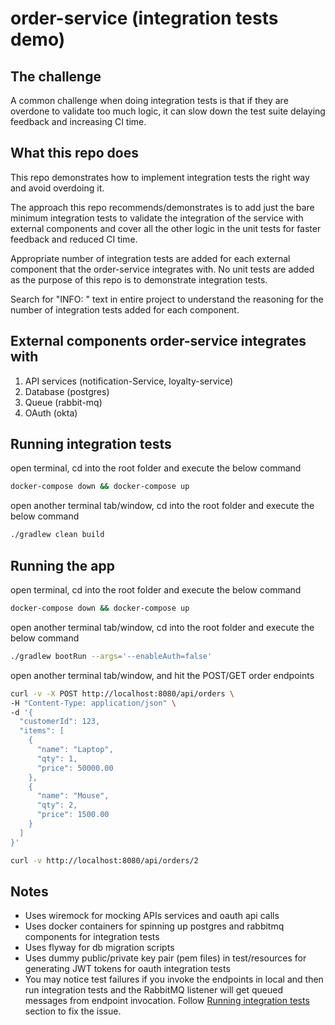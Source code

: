 # order-service (integration tests demo)

## The challenge
A common challenge when doing integration tests is that if they are overdone to validate too much logic, it can slow down the test suite delaying feedback and increasing CI time. 

## What this repo does
This repo demonstrates how to implement integration tests the right way and avoid overdoing it.

The approach this repo recommends/demonstrates is to add just the bare minimum integration tests to validate the integration of the service with external components and cover all the other logic in the unit tests for faster feedback and reduced CI time.

Appropriate number of integration tests are added for each external component that the order-service integrates with. No unit tests are added as the purpose of this repo is to demonstrate integration tests.

Search for "INFO: " text in entire project to understand the reasoning for the number of integration tests added for each component.

## External components order-service integrates with
1. API services (notification-Service, loyalty-service)
2. Database (postgres)
3. Queue (rabbit-mq)
4. OAuth (okta)

## Running integration tests
open terminal, cd into the root folder and execute the below command
```bash
docker-compose down && docker-compose up
```
open another terminal tab/window, cd into the root folder and execute the below command
```bash
./gradlew clean build
```
## Running the app
open terminal, cd into the root folder and execute the below command
```bash
docker-compose down && docker-compose up
```
open another terminal tab/window, cd into the root folder and execute the below command
```bash
./gradlew bootRun --args='--enableAuth=false'
```
open another terminal tab/window, and hit the POST/GET order endpoints
```bash
curl -v -X POST http://localhost:8080/api/orders \ 
-H "Content-Type: application/json" \
-d '{
  "customerId": 123,
  "items": [
    {
      "name": "Laptop",
      "qty": 1,
      "price": 50000.00
    },
    {
      "name": "Mouse",
      "qty": 2,
      "price": 1500.00
    }
  ]
}'
```
```bash
curl -v http://localhost:8080/api/orders/2
```

## Notes
- Uses wiremock for mocking APIs services and oauth api calls
- Uses docker containers for spinning up postgres and rabbitmq components for integration tests
- Uses flyway for db migration scripts
- Uses dummy public/private key pair (pem files) in test/resources for generating JWT tokens for oauth integration tests
- You may notice test failures if you invoke the endpoints in local and then run integration tests and the RabbitMQ listener will get queued messages from endpoint invocation. Follow [Running integration tests](#running-integration-tests) section to fix the issue. 